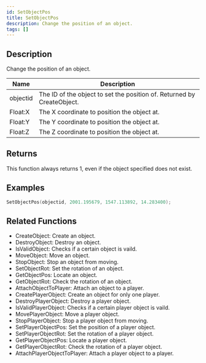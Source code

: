 ```yaml
---
id: SetObjectPos
title: SetObjectPos
description: Change the position of an object.
tags: []
---
```


## Description

Change the position of an object.

| Name     | Description                                                            |
| -------- | ---------------------------------------------------------------------- |
| objectid | The ID of the object to set the position of. Returned by CreateObject. |
| Float:X  | The X coordinate to position the object at.                            |
| Float:Y  | The Y coordinate to position the object at.                            |
| Float:Z  | The Z coordinate to position the object at.                            |

## Returns

This function always returns 1, even if the object specified does not exist.

## Examples

```c
SetObjectPos(objectid, 2001.195679, 1547.113892, 14.283400);
```

## Related Functions

- CreateObject: Create an object.
- DestroyObject: Destroy an object.
- IsValidObject: Checks if a certain object is vaild.
- MoveObject: Move an object.
- StopObject: Stop an object from moving.
- SetObjectRot: Set the rotation of an object.
- GetObjectPos: Locate an object.
- GetObjectRot: Check the rotation of an object.
- AttachObjectToPlayer: Attach an object to a player.
- CreatePlayerObject: Create an object for only one player.
- DestroyPlayerObject: Destroy a player object.
- IsValidPlayerObject: Checks if a certain player object is vaild.
- MovePlayerObject: Move a player object.
- StopPlayerObject: Stop a player object from moving.
- SetPlayerObjectPos: Set the position of a player object.
- SetPlayerObjectRot: Set the rotation of a player object.
- GetPlayerObjectPos: Locate a player object.
- GetPlayerObjectRot: Check the rotation of a player object.
- AttachPlayerObjectToPlayer: Attach a player object to a player.
